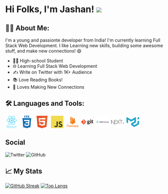 # Hi Folks, I'm Jashan! <img src="https://raw.githubusercontent.com/MartinHeinz/MartinHeinz/master/wave.gif" width="30px">

## 👨‍💻 About Me:
I'm a young and passionte developer from India! I'm currently learning Full Stack Web Development. I like Learning new skills, building some awesome stuff, and make new connections! :smile:

- 👨‍🎓 High-school Student
- 🌐 Learning Full Stack Web Development
- ✍ Write on Twitter with 1K+ Audience
- :books: Love Reading Books!
- 🤝 Loves Making New Connections

## 🛠️ Languages and Tools:
<div>
  <img src="https://github.com/devicons/devicon/blob/master/icons/react/react-original-wordmark.svg" title="React" alt="React" width="40" height="40"/>&nbsp;
  <img src="https://github.com/devicons/devicon/blob/master/icons/css3/css3-plain-wordmark.svg"  title="CSS3" alt="CSS" width="40" height="40"/>&nbsp;
  <img src="https://github.com/devicons/devicon/blob/master/icons/html5/html5-original.svg" title="HTML5" alt="HTML" width="40" height="40"/>&nbsp;
  <img src="https://github.com/devicons/devicon/blob/master/icons/javascript/javascript-original.svg" title="JavaScript" alt="JavaScript" width="40" height="40"/>&nbsp;
  <img src="https://github.com/devicons/devicon/blob/master/icons/firebase/firebase-plain-wordmark.svg" title="Firebase" alt="Firebase" width="40" height="40"/>&nbsp;
  <img src="https://github.com/devicons/devicon/blob/master/icons/git/git-original-wordmark.svg" title="Git" **alt="Git" width="40" height="40"/>&nbsp;
  <img src="https://github.com/devicons/devicon/blob/master/icons/tailwindcss/tailwindcss-original-wordmark.svg" title="TailwindCSS" alt="TailwindCSS"  width="40" height="40"/>&nbsp
  <img src="https://github.com/devicons/devicon/blob/master/icons/nextjs/nextjs-original-wordmark.svg" title="TailwindCSS" alt="TailwindCSS"  width="40" height="40"/>&nbsp
  <img src="https://github.com/devicons/devicon/blob/master/icons/materialui/materialui-plain.svg" title="TailwindCSS" alt="TailwindCSS"  width="40" height="40"/>&nbsp
</div>

## Social
![Twitter](https://img.shields.io/twitter/follow/coding_hashira?color=%231DA1F2&label=Followers&logo=Twitter&style=for-the-badge)
![GitHub](https://img.shields.io/github/followers/Coding-Hashira?color=%23171515&logo=GitHub&style=for-the-badge)

## 📈 My Stats

[![GitHub Streak](http://github-readme-streak-stats.herokuapp.com?user=Coding-Hashira&theme=dark&background=000000)](https://git.io/streak-stats)
[![Top Langs](https://github-readme-stats.vercel.app/api/top-langs/?username=Coding-Hashira)](https://github.com/anuraghazra/github-readme-stats)

